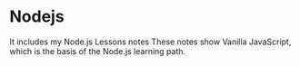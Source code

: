 # Nodejs
It includes my Node.js Lessons notes
These notes show Vanilla JavaScript, which is the basis of the Node.js learning path.
